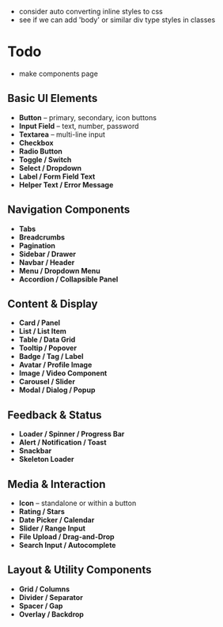 
- consider auto converting inline styles to css
- see if we can add 'body' or similar div type styles in classes







# Todo
- make components page





## Basic UI Elements
- **Button** – primary, secondary, icon buttons
- **Input Field** – text, number, password
- **Textarea** – multi-line input
- **Checkbox**
- **Radio Button**
- **Toggle / Switch**
- **Select / Dropdown**
- **Label / Form Field Text**
- **Helper Text / Error Message**


## Navigation Components
- **Tabs**
- **Breadcrumbs**
- **Pagination**
- **Sidebar / Drawer**
- **Navbar / Header**
- **Menu / Dropdown Menu**
- **Accordion / Collapsible Panel**


## Content & Display
- **Card / Panel**
- **List / List Item**
- **Table / Data Grid**
- **Tooltip / Popover**
- **Badge / Tag / Label**
- **Avatar / Profile Image**
- **Image / Video Component**
- **Carousel / Slider**
- **Modal / Dialog / Popup**


## Feedback & Status
- **Loader / Spinner / Progress Bar**
- **Alert / Notification / Toast**
- **Snackbar**
- **Skeleton Loader**


## Media & Interaction
- **Icon** – standalone or within a button
- **Rating / Stars**
- **Date Picker / Calendar**
- **Slider / Range Input**
- **File Upload / Drag-and-Drop**
- **Search Input / Autocomplete**


## Layout & Utility Components
- **Grid / Columns**
- **Divider / Separator**
- **Spacer / Gap**
- **Overlay / Backdrop**